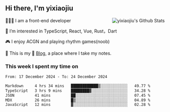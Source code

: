 ## Hi there, I'm yixiaojiu

<img align="right" src="https://bad-apple-github-readme.vercel.app/api?show_icons=true&hide_title=true&hide_rank=true&count_private=true&show_bg=1&username=yixiaojiu" alt="yixiaojiu's Github Stats"/>

🧑🏻‍💻 I am a front-end developer

👀 I’m interested in TypeScript, React, Vue, Rust，Dart

🎮 I enjoy ACGN and playing rhythm games(noob)

🌱 This is my 📝 [Blog](https://note.yixiaojiu.top), a place where I take my notes.

### This week I spent my time on

<!--START_SECTION:waka-->

```txt
From: 17 December 2024 - To: 24 December 2024

Markdown     4 hrs 34 mins   ████████████▒░░░░░░░░░░░░   49.77 %
TypeScript   3 hrs 9 mins    ████████▓░░░░░░░░░░░░░░░░   34.28 %
JSON         41 mins         ██░░░░░░░░░░░░░░░░░░░░░░░   07.45 %
MDX          26 mins         █▒░░░░░░░░░░░░░░░░░░░░░░░   04.89 %
JavaScript   12 mins         ▓░░░░░░░░░░░░░░░░░░░░░░░░   02.28 %
```

<!--END_SECTION:waka-->
